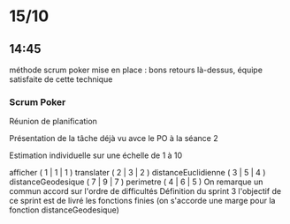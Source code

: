 # 15/10
## 14:45
méthode scrum poker mise en place : bons retours là-dessus, équipe satisfaite de cette technique
### Scrum Poker
Réunion de planification

Présentation de la tâche
déjà vu avce le PO à la séance 2

Estimation individuelle
sur une échelle de 1 à 10

afficher ( 1 | 1 | 1 )
translater ( 2 | 3 | 2 )
distanceEuclidienne ( 3 | 5 | 4 )
distanceGeodesique ( 7 | 9 | 7 )
perimetre ( 4 | 6 | 5 ) On remarque un commun accord sur l'ordre de difficultés
Définition du sprint 3
l'objectif de ce sprint est de livré les fonctions finies (on s'accorde une marge pour la fonction distanceGeodesique)
